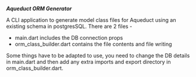 ***Aqueduct ORM Generator***

A CLI application to generate model class files for Aqueduct using an existing schema in postgresSQL.
There are 2 files - 
 - main.dart includes the DB connection props
 - orm_class_builder.dart contains the file contents and file writing
 
 Some things have to be adapted to use, you need to change the DB details in main.dart and then add any 
 extra imports and export directory in orm_class_builder.dart.

